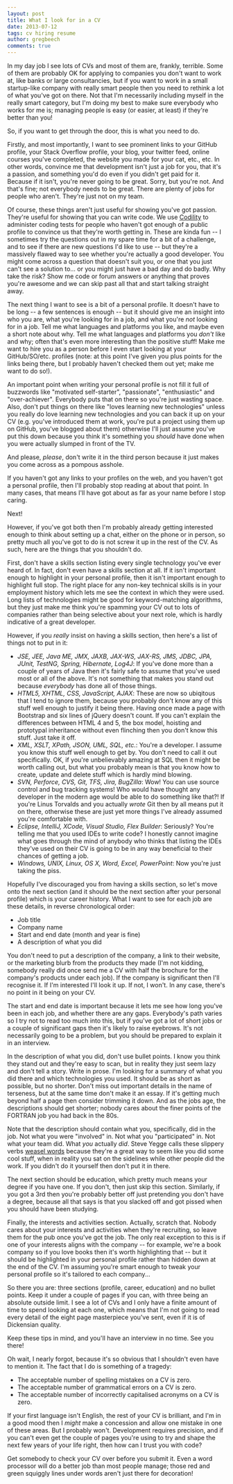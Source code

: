 ```yaml
---
layout: post
title: What I look for in a CV
date: 2013-07-12
tags: cv hiring resume
author: gregbeech
comments: true
---
```


In my day job I see lots of CVs and most of them are, frankly, terrible. Some of them are probably OK for applying to companies you don't want to work at, like banks or large consultancies, but if you want to work in a small startup-like company with really smart people then you need to rethink a lot of what you've got on there. Not that I'm necessarily including myself in the really smart category, but I'm doing my best to make sure everybody who works for me is; managing people is easy (or easier, at least) if they're better than you!

So, if you want to get through the door, this is what you need to do.

Firstly, and most importantly, I want to see prominent links to your GitHub profile, your Stack Overflow profile, your blog, your twitter feed, online courses you've completed, the website you made for your cat, etc., etc. In other words, convince me that development isn't just a job for you, that it's a passion, and something you'd do even if you didn't get paid for it. Because if it isn't, you're never going to be great. Sorry, but you're not. And that's fine; not everybody needs to be great. There are plenty of jobs for people who aren't. They're just not on my team.

Of course, these things aren't just useful for showing you've got passion. They're useful for showing that you can write code. We use [Codility](https://www.codility.com) to administer coding tests for people who haven't got enough of a public profile to convince us that they're worth getting in. These are kinda fun -- I sometimes try the questions out in my spare time for a bit of a challenge, and to see if there are new questions I'd like to use -- but they're a massively flawed way to see whether you're actually a good developer. You might come across a question that doesn't suit you, or one that you just can't see a solution to... or you might just have a bad day and do badly. Why take the risk? Show me code or forum answers or anything that proves you're awesome and we can skip past all that and start talking straight away.

The next thing I want to see is a bit of a personal profile. It doesn't have to be long -- a few sentences is enough -- but it should give me an insight into who you are, what you're looking for in a job, and what you're _not_ looking for in a job. Tell me what languages and platforms you like, and maybe even a short note about why. Tell me what languages and platforms you _don't_ like and why; often that's even more interesting than the positive stuff! Make me want to hire you as a person before I even start looking at your GitHub/SO/etc. profiles (note: at this point I've given you plus points for the links being there, but I probably haven't checked them out yet; make me want to do so!).

An important point when writing your personal profile is not fill it full of buzzwords like "motivated self-starter", "passionate", "enthusiastic" and "over-achiever". Everybody puts that on there so you're just wasting space. Also, don't put things on there like "loves learning new technologies" unless you really do love learning new technologies and you can back it up on your CV (e.g. you've introduced them at work, you're put a project using them up on GitHub, you've blogged about them) otherwise I'll just assume you've put this down because you think it's something you _should_ have done when you were actually slumped in front of the TV.

And please, _please_, don't write it in the third person because it just makes you come across as a pompous asshole.

If you haven't got any links to your profiles on the web, and you haven't got a personal profile, then I'll probably stop reading at about that point. In many cases, that means I'll have got about as far as your name before I stop caring.

Next!

However, if you've got both then I'm probably already getting interested enough to think about setting up a chat, either on the phone or in person, so pretty much all you've got to do is not screw it up in the rest of the CV. As such, here are the things that you shouldn't do.

First, don't have a skills section listing every single technology you've ever heard of. In fact, don't even have a skills section at all. If it isn't important enough to highlight in your personal profile, then it isn't important enough to highlight full stop. The right place for any non-key technical skills is in your employment history which lets me see the context in which they were used. Long lists of technologies might be good for keyword-matching algorithms, but they just make me think you're spamming your CV out to lots of companies rather than being selective about your next role, which is hardly indicative of a great developer.

However, if you _really_ insist on having a skills section, then here's a list of things not to put in it:

- _JSE, JEE, Java ME, JMX, JAXB, JAX-WS, JAX-RS, JMS, JDBC, JPA, JUnit, TestNG, Spring, Hibernate, Log4J_: If you've done more than a couple of years of Java then it's fairly safe to assume that you've used most or all of the above. It's not something that makes you stand out because _everybody_ has done all of those things.
- _HTML5, XHTML, CSS, JavaScript, AJAX_: These are now so ubiqitous that I tend to ignore them, because you probably don't know any of this stuff well enough to justify it being there. Having once made a page with Bootstrap and six lines of jQuery doesn't count. If you can't explain the differences between HTML 4 and 5, the box model,  hoisting and prototypal inheritance without even flinching then you don't know this stuff. Just take it off.
- _XML, XSLT, XPath, JSON, UML, SQL, etc._: You're a developer. I assume you know this stuff well enough to get by. You don't need to call it out specifically. OK, if you're unbelievably amazing at SQL then it might be worth calling out, but what you probably mean is that you know how to create, update and delete stuff which is hardly mind blowing.
- _SVN, Perforce, CVS, Git, TFS, Jira, BugZilla_: Wow! You can use source control and bug tracking systems! Who would have thought any developer in the modern age would be able to do something like that?! If you're Linus Torvalds and you actually _wrote_ Git then by all means put it on there, otherwise these are just yet more things I've already assumed you're comfortable with.
- _Eclipse, IntelliJ, XCode, Visual Studio, Flex Builder_: Seriously? You're telling me that you used IDEs to write code? I honestly cannot imagine what goes through the mind of anybody who thinks that listing the IDEs they've used on their CV is going to be in any way beneficial to their chances of getting a job.
- _Windows, UNIX, Linux, OS X, Word, Excel, PowerPoint_: Now you're just taking the piss.

Hopefully I've discouraged you from having a skills section, so let's move onto the next section (and it should be the next section after your personal profile) which is your career history. What I want to see for each job are these details, in reverse chronological order:

- Job title
- Company name
- Start and end date (month and year is fine)
- A description of what you did

You don't need to put a description of the company, a link to their website, or the marketing blurb from the products they made (I'm not kidding, somebody really did once send me a CV with half the brochure for the company's products under each job). If the company is significant then I'll recognise it. If I'm interested I'll look it up. If not, I won't. In any case, there's no point in it being on your CV.

The start and end date is important because it lets me see how long you've been in each job, and whether there are any gaps. Everybody's path varies so I try not to read too much into this, but if you've got a lot of short jobs or a couple of significant gaps then it's likely to raise eyebrows. It's not necessarily going to be a problem, but you should be prepared to explain it in an interview.

In the description of what you did, don't use bullet points. I know you think they stand out and they're easy to scan, but in reality they just seem lazy and don't tell a story. Write in prose. I'm looking for a summary of what you did there and which technologies you used. It should be as short as possible, but no shorter. Don't miss out important details in the name of terseness, but at the same time don't make it an essay. If it's getting much beyond half a page then consider trimming it down. And as the jobs age, the descriptions should get shorter; nobody cares about the finer points of the FORTRAN job you had back in the 80s.

Note that the description should contain what you, specifically, did in the job. Not what you were "involved" in. Not what you "participated" in. Not what your team did. What _you_ actually _did_. Steve Yegge calls these slippery verbs [weasel words](https://steve-yegge.blogspot.co.uk/2007/09/ten-tips-for-slightly-less-awful-resume.html) because they're a great way to seem like you did some cool stuff, when in reality you sat on the sidelines while other people did the work. If you didn't do it yourself then don't put it in there.

The next section should be education, which pretty much means your degree if you have one. If you don't, then just skip this section. Similarly, if you got a 3rd then you're probably better off just pretending you don't have a degree, because all that says is that you slacked off and got pissed when you should have been studying.

Finally, the interests and activities section. Actually, scratch that. Nobody cares about your interests and activities when they're recruiting, so leave them for the pub once you've got the job. The only real exception to this is if one of your interests aligns with the company -- for example, we're a book company so if you love books then it's worth highlighting that -- but it should be highlighted in your personal profile rather than hidden down at the end of the CV. I'm assuming you're smart enough to tweak your personal profile so it's tailored to each company...

So there you are: three sections (profile, career, education) and no bullet points. Keep it under a couple of pages if you can, with three being an absolute outside limit. I see a lot of CVs and I only have a finite amount of time to spend looking at each one, which means that I'm not going to read every detail of the eight page masterpiece you've sent, even if it is of Dickensian quality.

Keep these tips in mind, and you'll have an interview in no time. See you there!

Oh wait, I nearly forgot, because it's so obvious that I shouldn't even have to mention it. The fact that I do is something of a tragedy:

- The acceptable number of spelling mistakes on a CV is zero.
- The acceptable number of grammatical errors on a CV is zero.
- The acceptable number of incorrectly capitalised acronyms on a CV is zero.

If your first language isn't English, the rest of your CV is brilliant, and I'm in a good mood then I _might_ make a concession and allow one mistake in one of these areas. But I probably won't. Development requires precision, and if you can't even get the couple of pages you're using to try and shape the next few years of your life right, then how can I trust you with code?

Get somebody to check your CV over before you submit it. Even a word processor will do a better job than most people manage; those red and green squiggly lines under words aren't just there for decoration!
